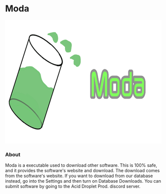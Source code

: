 # Moda
<img src="gitlogo.png" width="768" height="400" > 

### About
Moda is a executable used to download other software. This is 100% safe, and it provides the software's website and download. The download comes from the software's website. If you want to download from our database instead, go into the Settings and then turn on Database Downloads. You can submit software by going to the Acid Droplet Prod. discord server.
